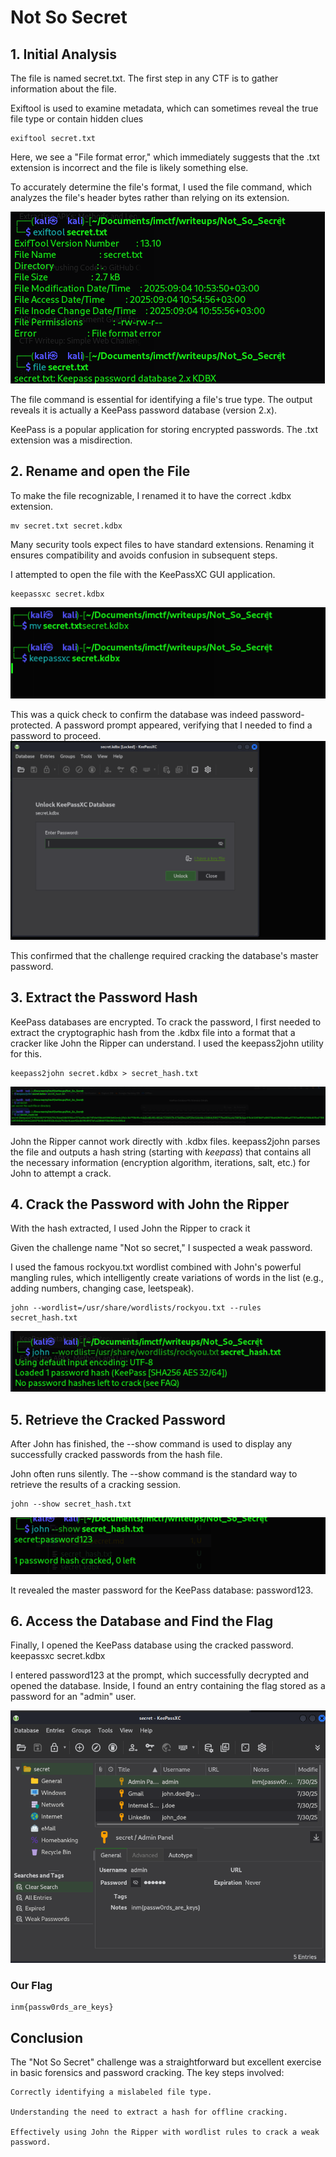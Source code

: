 # Not So Secret

## 1. Initial Analysis

The file is named secret.txt. The first step in any CTF is to gather information about the file.

Exiftool is used to examine metadata, which can sometimes reveal the true file type or contain hidden clues

    exiftool secret.txt

Here, we see a "File format error," which immediately suggests that the .txt extension is incorrect and the file is likely something else.

To accurately determine the file's format, I used the file command, which analyzes the file's header bytes rather than relying on its extension.

 ![alt text](image.png)

The file command is essential for identifying a file's true type. The output reveals it is actually a KeePass password database (version 2.x).

KeePass is a popular application for storing encrypted passwords. The .txt extension was a misdirection.

## 2. Rename and open the File

To make the file recognizable, I renamed it to have the correct .kdbx extension.

    mv secret.txt secret.kdbx

Many security tools expect files to have standard extensions. Renaming it ensures compatibility and avoids confusion in subsequent steps.

I attempted to open the file with the KeePassXC GUI application.

    keepassxc secret.kdbx

![alt text](image-1.png)

This was a quick check to confirm the database was indeed password-protected. A password prompt appeared, verifying that I needed to find a password to proceed.
![alt text](image-2.png)

This confirmed that the challenge required cracking the database's master password.

## 3. Extract the Password Hash

KeePass databases are encrypted. To crack the password, I first needed to extract the cryptographic hash from the .kdbx file into a format that a cracker like John the Ripper can understand. I used the keepass2john utility for this.

    keepass2john secret.kdbx > secret_hash.txt

![alt text](image-3.png)

John the Ripper cannot work directly with .kdbx files. keepass2john parses the file and outputs a hash string (starting with $keepass$) that contains all the necessary information (encryption algorithm, iterations, salt, etc.) for John to attempt a crack.

## 4. Crack the Password with John the Ripper

With the hash extracted, I used John the Ripper to crack it

Given the challenge name "Not so secret," I suspected a weak password.

I used the famous rockyou.txt wordlist combined with John's powerful mangling rules, which intelligently create variations of words in the list (e.g., adding numbers, changing case, leetspeak).

    john --wordlist=/usr/share/wordlists/rockyou.txt --rules secret_hash.txt

![alt text](image-4.png)

## 5. Retrieve the Cracked Password

After John has finished, the --show command is used to display any successfully cracked passwords from the hash file.

John often runs silently. The --show command is the standard way to retrieve the results of a cracking session.

    john --show secret_hash.txt

![alt text](image-5.png)

It revealed the master password for the KeePass database: password123.

## 6. Access the Database and Find the Flag

Finally, I opened the KeePass database using the cracked password.
    keepassxc secret.kdbx

I entered password123 at the prompt, which successfully decrypted and opened the database. Inside, I found an entry containing the flag stored as a password for an "admin" user.

![alt text](image-6.png)

### Our Flag

    inm{passw0rds_are_keys}

## Conclusion

The "Not So Secret" challenge was a straightforward but excellent exercise in basic forensics and password cracking. The key steps involved:

    Correctly identifying a mislabeled file type.

    Understanding the need to extract a hash for offline cracking.

    Effectively using John the Ripper with wordlist rules to crack a weak password.
